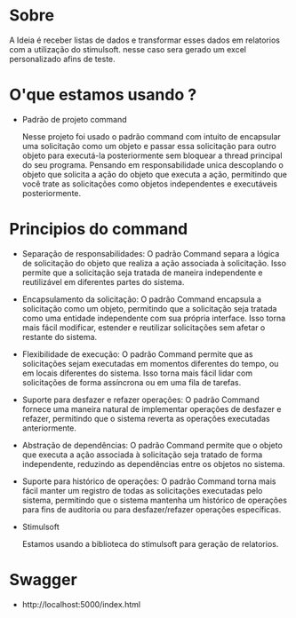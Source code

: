 # Sobre

A Ideia é receber listas de dados e transformar esses dados em relatorios com a utilização do stimulsoft. nesse caso sera
gerado um excel personalizado afins de teste.

# O'que estamos usando ?

 - Padrão de projeto command
 
    Nesse projeto foi usado o padrão command com intuito de encapsular uma solicitação como um objeto e passar essa solicitação para outro objeto para executá-la   posteriormente sem bloquear a thread principal do seu programa. Pensando em responsabilidade unica descoplando o objeto que solicita a ação do objeto que executa a ação, permitindo que você trate as solicitações como objetos independentes e executáveis posteriormente.
    
 # Principios do command
 
  - Separação de responsabilidades: O padrão Command separa a lógica de solicitação do objeto que realiza a ação associada à solicitação. Isso permite que a solicitação seja tratada de maneira independente e reutilizável em diferentes partes do sistema.

  - Encapsulamento da solicitação: O padrão Command encapsula a solicitação como um objeto, permitindo que a solicitação seja tratada como uma entidade independente com sua própria interface. Isso torna mais fácil modificar, estender e reutilizar solicitações sem afetar o restante do sistema.

  - Flexibilidade de execução: O padrão Command permite que as solicitações sejam executadas em momentos diferentes do tempo, ou em locais diferentes do sistema. Isso torna mais fácil lidar com solicitações de forma assíncrona ou em uma fila de tarefas.

  - Suporte para desfazer e refazer operações: O padrão Command fornece uma maneira natural de implementar operações de desfazer e refazer, permitindo que o sistema reverta as operações executadas anteriormente.

  - Abstração de dependências: O padrão Command permite que o objeto que executa a ação associada à solicitação seja tratado de forma independente, reduzindo as dependências entre os objetos no sistema.

  - Suporte para histórico de operações: O padrão Command torna mais fácil manter um registro de todas as solicitações executadas pelo sistema, permitindo que o sistema mantenha um histórico de operações para fins de auditoria ou para desfazer/refazer operações específicas.
    
 - Stimulsoft

    Estamos usando a biblioteca do stimulsoft para geração de relatorios.
    
# Swagger
  - http://localhost:5000/index.html
    
  
 
